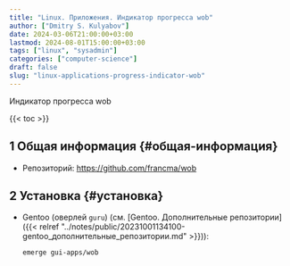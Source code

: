 ```yaml
---
title: "Linux. Приложения. Индикатор прогресса wob"
author: ["Dmitry S. Kulyabov"]
date: 2024-03-06T21:00:00+03:00
lastmod: 2024-08-01T15:00:00+03:00
tags: ["linux", "sysadmin"]
categories: ["computer-science"]
draft: false
slug: "linux-applications-progress-indicator-wob"
---
```


Индикатор прогресса wob

<!--more-->

{{< toc >}}


## <span class="section-num">1</span> Общая информация {#общая-информация}

-   Репозиторий: <https://github.com/francma/wob>


## <span class="section-num">2</span> Установка {#установка}

-   Gentoo (оверлей `guru`) (см. [Gentoo. Дополнительные репозитории]({{< relref "../notes/public/20231001134100-gentoo_дополнительные_репозитории.md" >}})):
    ```shell
    emerge gui-apps/wob
    ```
